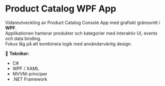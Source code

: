 # Product Catalog WPF App

Vidareutveckling av Product Catalog Console App med grafiskt gränssnitt i **WPF**.  
Applikationen hanterar produkter och kategorier med interaktiv UI, events och data binding.  
Fokus låg på att kombinera logik med användarvänlig design.

🔧 **Tekniker:**  
- C#  
- WPF / XAML  
- MVVM-principer  
- .NET Framework
